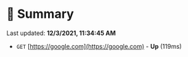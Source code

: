 # 📖 Summary
Last updated: **12/3/2021, 11:34:45 AM**

- `GET` [https://google.com](https://google.com) - **Up** (119ms)
